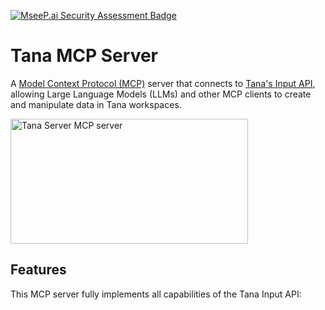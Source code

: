 [![MseeP.ai Security Assessment Badge](https://mseep.net/pr/tim-mcdonnell-tana-mcp-badge.png)](https://mseep.ai/app/tim-mcdonnell-tana-mcp)

# Tana MCP Server

A [Model Context Protocol (MCP)](https://modelcontextprotocol.io/) server that connects to [Tana's Input API](https://tana.inc/docs/input-api), allowing Large Language Models (LLMs) and other MCP clients to create and manipulate data in Tana workspaces.

<a href="https://glama.ai/mcp/servers/r6v3135zsm">
  <img width="380" height="200" src="https://glama.ai/mcp/servers/r6v3135zsm/badge" alt="Tana Server MCP server" />
</a>

## Features

This MCP server fully implements all capabilities of the Tana Input API: